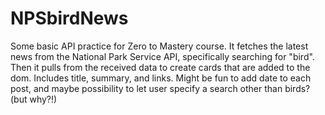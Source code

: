 # NPSbirdNews

Some basic API practice for Zero to Mastery course. It fetches the latest news from the National Park Service API, specifically searching for "bird". Then it pulls from the received data to create cards that are added to the dom. Includes title, summary, and links. Might be fun to add date to each post, and maybe possibility to let user specify a search other than birds? (but why?!)
